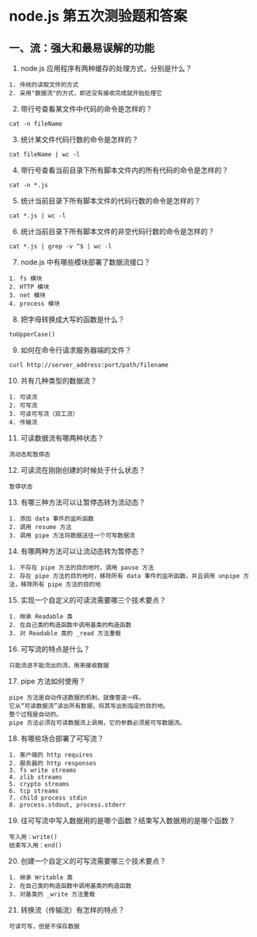 # node.js 第五次测验题和答案

## 一、流：强大和最易误解的功能

1. node.js 应用程序有两种缓存的处理方式，分别是什么？
```
1. 传统的读取文件的方式
2. 采用"数据流"的方式，即还没有接收完成就开始处理它
```
2. 带行号查看某文件中代码的命令是怎样的？
```
cat -n fileName
```
3. 统计某文件代码行数的命令是怎样的？  
```
cat fileName | wc -l
```
4. 带行号查看当前目录下所有脚本文件内的所有代码的命令是怎样的？
```
cat -n *.js
```
5. 统计当前目录下所有脚本文件的代码行数的命令是怎样的？
```
cat *.js | wc -l
```
6. 统计当前目录下所有脚本文件的非空代码行数的命令是怎样的？
```
cat *.js | grep -v ^$ | wc -l
```
7. node.js 中有哪些模块部署了数据流接口？
```
1. fs 模块
2. HTTP 模块
3. net 模块
4. process 模块
```
8. 把字母转换成大写的函数是什么？
```
toUpperCase()
```
9. 如何在命令行请求服务器端的文件？
```
curl http://server_address:port/path/filename
```
10. 共有几种类型的数据流？
```
1. 可读流
2. 可写流
3. 可读可写流（双工流）
4. 传输流
```
11. 可读数据流有哪两种状态？
```
流动态和暂停态
```
12. 可读流在刚刚创建的时候处于什么状态？
```
暂停状态
```
13. 有哪三种方法可以让暂停态转为流动态？
```
1. 添加 data 事件的监听函数
2. 调用 resume 方法
3. 调用 pipe 方法将数据送往一个可写数据流
```
14. 有哪两种方法可以让流动态转为暂停态？  
```
1. 不存在 pipe 方法的目的地时，调用 pause 方法
2. 存在 pipe 方法的目的地时，移除所有 data 事件的监听函数，并且调用 unpipe 方法，移除所有 pipe 方法的目的地
```
15. 实现一个自定义的可读流需要哪三个技术要点？  
```
1. 继承 Readable 类
2. 在自己类的构造函数中调用基类的构造函数
3. 对 Readable 类的 _read 方法重载
```
16. 可写流的特点是什么？
```
只能流进不能流出的流，用来接收数据
```
17. pipe 方法如何使用？
```
pipe 方法是自动传送数据的机制，就像管道一样。
它从“可读数据流”读出所有数据，将其写出到指定的目的地。
整个过程是自动的。
pipe 方法必须在可读数据流上调用，它的参数必须是可写数据流。
```
18. 有哪些场合部署了可写流？  
```
1. 客户端的 http requires
2. 服务器的 http responses 
3. fs write streams
4. zlib streams
5. crypto streams
6. tcp streams
7. child process stdin
8. process.stdout, process.stderr
```	
19. 往可写流中写入数据用的是哪个函数？结束写入数据用的是哪个函数？
```
写入用：write()
结束写入用：end()
```
20. 创建一个自定义的可写流需要哪三个技术要点？
```
1. 继承 Writable 类
2. 在自己类的构造函数中调用基类的构造函数
3. 对基类的 _write 方法重载 
```
21. 转换流（传输流）有怎样的特点？
```
可读可写，但是不保存数据
```
